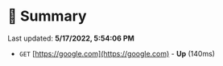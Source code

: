 # 📖 Summary
Last updated: **5/17/2022, 5:54:06 PM**

- `GET` [https://google.com](https://google.com) - **Up** (140ms)
